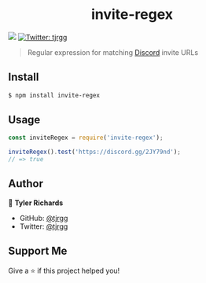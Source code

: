 <h1 align="center">invite-regex</h1>
<p>
	<img src="https://img.shields.io/badge/version-1.0.1-blue.svg?cacheSeconds=2592000" />
	<a href="https://twitter.com/tjrgg">
		<img alt="Twitter: tjrgg" src="https://img.shields.io/twitter/follow/tjrgg.svg?style=social" target="_blank" />
	</a>
</p>

> Regular expression for matching [Discord](https://discordapp.com) invite URLs

## Install

```sh
$ npm install invite-regex
```

## Usage

```js
const inviteRegex = require('invite-regex');

inviteRegex().test('https://discord.gg/2JY79nd');
// => true
```

## Author

👤 **Tyler Richards**

* GitHub: [@tjrgg](https://github.com/tjrgg)
* Twitter: [@tjrgg](https://twitter.com/tjrgg)

## Support Me

Give a ⭐️ if this project helped you!
